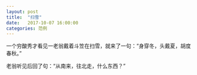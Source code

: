 ```yaml
---
layout: post
title:  "扫雪"
date:   2017-10-07 16:00:00
categories: 范例
---
```


一个穷酸秀才看见一老翁戴着斗笠在扫雪，就来了一句：“身穿冬，头戴夏，胡度春秋。”

老翁听见后回了句：“从南来，往北走，什么东西？”